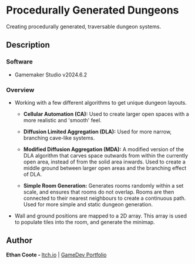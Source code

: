 # Procedurally Generated Dungeons

Creating procedurally generated, traversable dungeon systems.

## Description

### Software

- Gamemaker Studio v2024.6.2

### Overview

- Working with a few different algorithms to get unique dungeon layouts.

    - <b>Cellular Automation (CA):</b> Used to create larger open spaces with a more realistic and 'smooth' feel.

    - <b>Diffusion Limited Aggregation (DLA):</b> Used for more narrow, branching cave-like systems.

    - <b>Modified Diffusion Aggregation (MDA):</b> A modified version of the DLA algorithm that carves space outwards from within the currently open area, instead of from the solid area inwards. Used to create a middle ground between larger open areas and the branching effect of DLA.

    - <b>Simple Room Generation:</b> Generates rooms randomly within a set scale, and ensures that rooms do not overlap. Rooms are then connected to their nearest neighbours to create a continuous path. Used for more simple and static dungeon generation.

- Wall and ground positions are mapped to a 2D array. This array is used to populate tiles into the room, and generate the minimap.

## Author

<b>Ethan Coote - </b>
[Itch.io](https://bryanbill.itch.io/) | [GameDev Portfolio](https://ethancoote.github.io/Games-Portfolio/) 